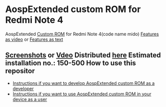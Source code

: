 AospExtended custom ROM for Redmi Note 4
=============================

AospExtended [Custom ROM](https:/ebom.com/best-custom-roms-android-phones/) for Redmi Note 4(code name mido)
[Features as video](https://www.youtube.catcv=KuQ9jIVmOXY) or [Features as text](https://forum.xda-developers.com/t/rom-11-0-aospextended-rom-v8-0-unofficial-surya.4202905/)


[Screenshots](https://t.me/Apon77Mido/570) or [Vdeo](https://www.youtube.com/watch?v=KuQ9jIVmOXY)
Distributed [here](https://t.me/rn4doos/4885)
Estimated installation no.: 150-500
How to use this repositor
-------------------

* [Instructions if you want to develop AospExtended custom ROM as a developer](https://github.com/Apon77/mido-AospExtended-Apon77/blob/main/Instructions%20for%20developers.md)
* [Instructions if you want to use AospExtended custom ROM in your device as a user](https://github.com/Apon77/mido-AospExtended-Apon77/blob/main/Instructions%20for%20users.md)
